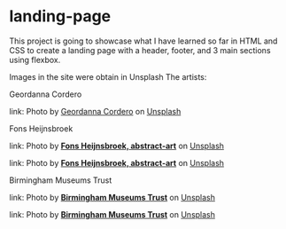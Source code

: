 # landing-page


This project is going to showcase what I have learned so far in HTML and CSS to create a landing page with a header, footer, and 3 main sections using flexbox. 





Images in the site were obtain in Unsplash
The artists:

Geordanna Cordero

link: Photo by <a href="https://unsplash.com/@geordannatheartist?utm_content=creditCopyText&utm_medium=referral&utm_source=unsplash">Geordanna Cordero</a> on <a href="https://unsplash.com/photos/multicolored-abstract-painting-5NE6mX0WVfQ?utm_content=creditCopyText&utm_medium=referral&utm_source=unsplash">Unsplash</a>

Fons Heijnsbroek

link: Photo by <a href="https://unsplash.com/@heijnsbroek_abstract_art?utm_content=creditCopyText&utm_medium=referral&utm_source=unsplash"><strong>Fons Heijnsbroek, abstract-art</strong></a> on <a href="https://unsplash.com/photos/a-drawing-of-a-person-in-blue-and-orange-NlbuUUcdVfQ?utm_content=creditCopyText&utm_medium=referral&utm_source=unsplash">Unsplash</a>

link: Photo by <a href="https://unsplash.com/@heijnsbroek_abstract_art?utm_content=creditCopyText&utm_medium=referral&utm_source=unsplash"><strong>Fons Heijnsbroek, abstract-art</strong></a> on <a href="https://unsplash.com/photos/a-drawing-of-a-yellow-banana-and-a-green-banana-VTLjxHIUmlc?utm_content=creditCopyText&utm_medium=referral&utm_source=unsplash">Unsplash</a>

Birmingham Museums Trust

link: Photo by <a href="https://unsplash.com/@birminghammuseumstrust?utm_content=creditCopyText&utm_medium=referral&utm_source=unsplash"><strong>Birmingham Museums Trust</strong></a> on <a href="https://unsplash.com/photos/brown-and-grey-trees-and-rock-formation-painting-wKlHsooRVbg?utm_content=creditCopyText&utm_medium=referral&utm_source=unsplash">Unsplash</a>

link: Photo by <a href="https://unsplash.com/@birminghammuseumstrust?utm_content=creditCopyText&utm_medium=referral&utm_source=unsplash"><strong>Birmingham Museums Trust</strong></a> on <a href="https://unsplash.com/photos/angel-in-blue-dress-painting-JZdPBgU6Nik?utm_content=creditCopyText&utm_medium=referral&utm_source=unsplash">Unsplash</a>
  